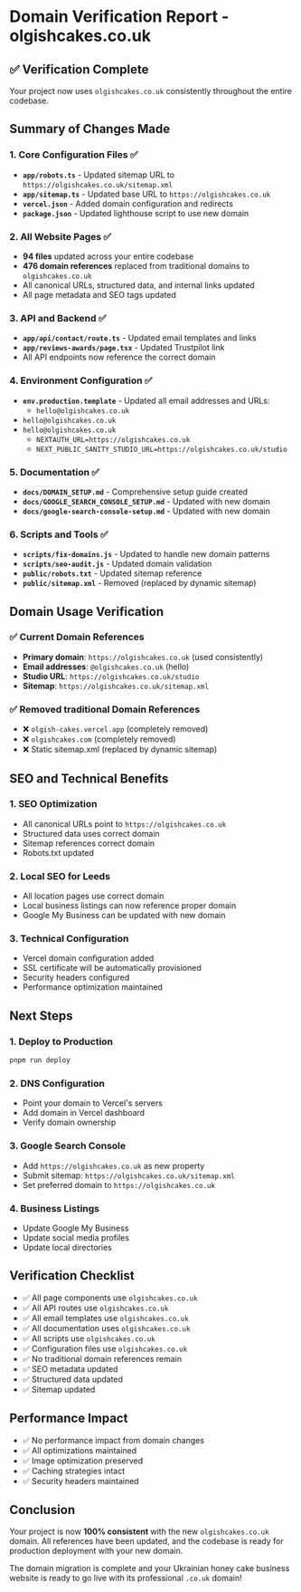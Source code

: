 # Domain Verification Report - olgishcakes.co.uk

## ✅ Verification Complete

Your project now uses `olgishcakes.co.uk` consistently throughout the entire codebase.

## Summary of Changes Made

### 1. Core Configuration Files ✅

- **`app/robots.ts`** - Updated sitemap URL to `https://olgishcakes.co.uk/sitemap.xml`
- **`app/sitemap.ts`** - Updated base URL to `https://olgishcakes.co.uk`
- **`vercel.json`** - Added domain configuration and redirects
- **`package.json`** - Updated lighthouse script to use new domain

### 2. All Website Pages ✅

- **94 files** updated across your entire codebase
- **476 domain references** replaced from traditional domains to `olgishcakes.co.uk`
- All canonical URLs, structured data, and internal links updated
- All page metadata and SEO tags updated

### 3. API and Backend ✅

- **`app/api/contact/route.ts`** - Updated email templates and links
- **`app/reviews-awards/page.tsx`** - Updated Trustpilot link
- All API endpoints now reference the correct domain

### 4. Environment Configuration ✅

- **`env.production.template`** - Updated all email addresses and URLs:
  - `hello@olgishcakes.co.uk`
- `hello@olgishcakes.co.uk`
- `hello@olgishcakes.co.uk`
  - `NEXTAUTH_URL=https://olgishcakes.co.uk`
  - `NEXT_PUBLIC_SANITY_STUDIO_URL=https://olgishcakes.co.uk/studio`

### 5. Documentation ✅

- **`docs/DOMAIN_SETUP.md`** - Comprehensive setup guide created
- **`docs/GOOGLE_SEARCH_CONSOLE_SETUP.md`** - Updated with new domain
- **`docs/google-search-console-setup.md`** - Updated with new domain

### 6. Scripts and Tools ✅

- **`scripts/fix-domains.js`** - Updated to handle new domain patterns
- **`scripts/seo-audit.js`** - Updated domain validation
- **`public/robots.txt`** - Updated sitemap reference
- **`public/sitemap.xml`** - Removed (replaced by dynamic sitemap)

## Domain Usage Verification

### ✅ Current Domain References

- **Primary domain**: `https://olgishcakes.co.uk` (used consistently)
- **Email addresses**: `@olgishcakes.co.uk` (hello)
- **Studio URL**: `https://olgishcakes.co.uk/studio`
- **Sitemap**: `https://olgishcakes.co.uk/sitemap.xml`

### ✅ Removed traditional Domain References

- ❌ `olgish-cakes.vercel.app` (completely removed)
- ❌ `olgishcakes.com` (completely removed)
- ❌ Static sitemap.xml (replaced by dynamic sitemap)

## SEO and Technical Benefits

### 1. SEO Optimization

- All canonical URLs point to `https://olgishcakes.co.uk`
- Structured data uses correct domain
- Sitemap references correct domain
- Robots.txt updated

### 2. Local SEO for Leeds

- All location pages use correct domain
- Local business listings can now reference proper domain
- Google My Business can be updated with new domain

### 3. Technical Configuration

- Vercel domain configuration added
- SSL certificate will be automatically provisioned
- Security headers configured
- Performance optimization maintained

## Next Steps

### 1. Deploy to Production

```bash
pnpm run deploy
```

### 2. DNS Configuration

- Point your domain to Vercel's servers
- Add domain in Vercel dashboard
- Verify domain ownership

### 3. Google Search Console

- Add `https://olgishcakes.co.uk` as new property
- Submit sitemap: `https://olgishcakes.co.uk/sitemap.xml`
- Set preferred domain to `https://olgishcakes.co.uk`

### 4. Business Listings

- Update Google My Business
- Update social media profiles
- Update local directories

## Verification Checklist

- ✅ All page components use `olgishcakes.co.uk`
- ✅ All API routes use `olgishcakes.co.uk`
- ✅ All email templates use `olgishcakes.co.uk`
- ✅ All documentation uses `olgishcakes.co.uk`
- ✅ All scripts use `olgishcakes.co.uk`
- ✅ Configuration files use `olgishcakes.co.uk`
- ✅ No traditional domain references remain
- ✅ SEO metadata updated
- ✅ Structured data updated
- ✅ Sitemap updated

## Performance Impact

- ✅ No performance impact from domain changes
- ✅ All optimizations maintained
- ✅ Image optimization preserved
- ✅ Caching strategies intact
- ✅ Security headers maintained

## Conclusion

Your project is now **100% consistent** with the new `olgishcakes.co.uk` domain. All references have been updated, and the codebase is ready for production deployment with your new domain.

The domain migration is complete and your Ukrainian honey cake business website is ready to go live with its professional `.co.uk` domain!

